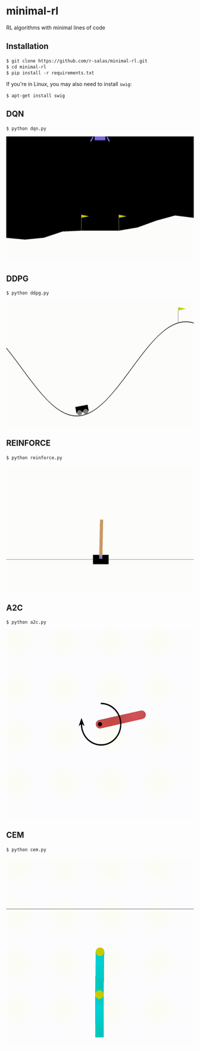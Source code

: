 # minimal-rl
RL algorithms with minimal lines of code

## Installation
```console
$ git clone https://github.com/r-salas/minimal-rl.git
$ cd minimal-rl
$ pip install -r requirements.txt
```

If you're in Linux, you may also need to install `swig`:
```console
$ apt-get install swig
```

## DQN
```console
$ python dqn.py
```
![Solving LunarLander-v2 with DQN](media/lunarlander-dqn.gif)

## DDPG
```console
$ python ddpg.py
```
![Solving MountainCarContinous-v0 with DDPG](media/mountaincar-ddpg.gif)

## REINFORCE
```console
$ python reinforce.py
```
![Solving CartPole-v1 with REINFORCE](media/cartpole-reinforce.gif)

## A2C
```console
$ python a2c.py
```
![Solving Pendulum-v0 with A2C](media/pendulum-a2c.gif)

## CEM
```console
$ python cem.py
```
![Solving Acrobot-v1 with CEM](media/acrobot-cem.gif)
